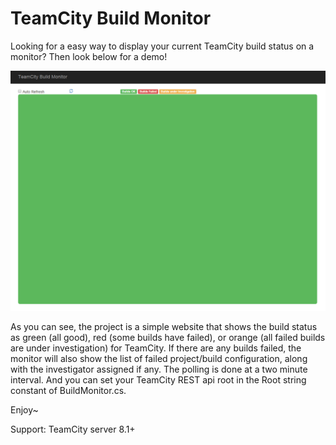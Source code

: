 ﻿TeamCity Build Monitor
===

Looking for a easy way to display your current TeamCity build status on a monitor? Then look below for a demo!

![Sample monitor](/Images/Demo.png)

As you can see, the project is a simple website that shows the build status as green (all good), red (some builds have failed), or orange (all failed builds are under investigation) 
for TeamCity. If there are any builds failed, the monitor will also show the list of failed project/build configuration, along with the investigator assigned if any.
The polling is done at a two minute interval. And you can set your TeamCity REST api root in the Root string constant of BuildMonitor.cs.

Enjoy~

Support: TeamCity server 8.1+